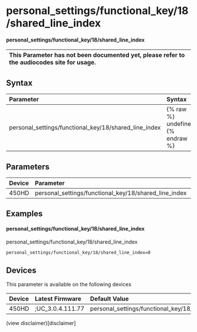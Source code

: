 ﻿---
description: personal_settings/functional_key/18/shared_line_index
search:
    keywords: ['personal_settings','functional_key','18','shared_line_index']
---

# personal_settings/functional_key/18/shared_line_index

#### personal_settings/functional_key/18/shared_line_index


| This Parameter has not been documented yet, please refer to the audiocodes site for usage.  |
| :--- |

## Syntax
| Parameter | Syntax |
| :--- | :--- |
|personal_settings/functional_key/18/shared_line_index | {% raw %} undefined {% endraw %} |

## Parameters
|Device|Parameter|value|Description|
|:---|:---|:---|:---|
| 450HD | personal_settings/functional_key/18/shared_line_index |  |  |

## Examples
#### personal_settings/functional_key/18/shared_line_index

personal_settings/functional_key/18/shared_line_index

```
personal_settings/functional_key/18/shared_line_index=0
```

## Devices
This parameter is available on the following devices

| Device | Latest Firmware | Default Value |
|:---|:---|:---|
| 450HD | ;UC_3.0.4.111.77 | personal_settings/functional_key/18/shared_line_index=0 

(view disclaimer)[disclaimer]
